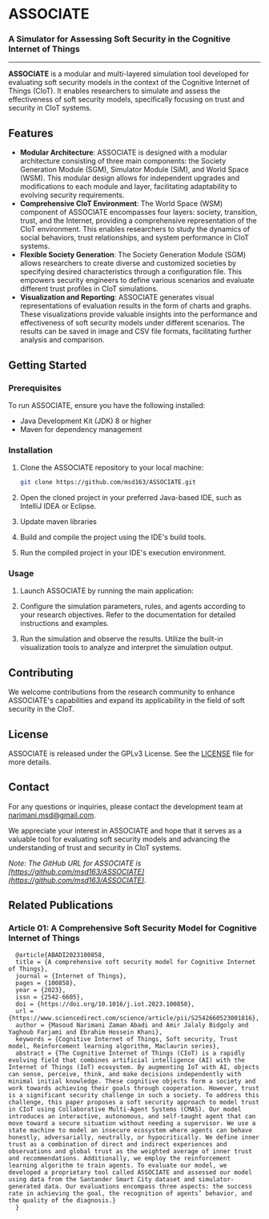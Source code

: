 
# ASSOCIATE
### A Simulator for Assessing Soft Security in the Cognitive Internet of Things

---


**ASSOCIATE** is a modular and multi-layered simulation tool developed for evaluating soft security models in the context of the Cognitive Internet of Things (CIoT). It enables researchers to simulate and assess the effectiveness of soft security models, specifically focusing on trust and security in CIoT systems.

## Features

- **Modular Architecture**: ASSOCIATE is designed with a modular architecture consisting of three main components: the Society Generation Module (SGM), Simulator Module (SiM), and World Space (WSM). This modular design allows for independent upgrades and modifications to each module and layer, facilitating adaptability to evolving security requirements.
- **Comprehensive CIoT Environment**: The World Space (WSM) component of ASSOCIATE encompasses four layers: society, transition, trust, and the Internet, providing a comprehensive representation of the CIoT environment. This enables researchers to study the dynamics of social behaviors, trust relationships, and system performance in CIoT systems.
- **Flexible Society Generation**: The Society Generation Module (SGM) allows researchers to create diverse and customized societies by specifying desired characteristics through a configuration file. This empowers security engineers to define various scenarios and evaluate different trust profiles in CIoT simulations.
- **Visualization and Reporting**: ASSOCIATE generates visual representations of evaluation results in the form of charts and graphs. These visualizations provide valuable insights into the performance and effectiveness of soft security models under different scenarios. The results can be saved in image and CSV file formats, facilitating further analysis and comparison.

## Getting Started

### Prerequisites

To run ASSOCIATE, ensure you have the following installed:

- Java Development Kit (JDK) 8 or higher
- Maven for dependency management

### Installation

1. Clone the ASSOCIATE repository to your local machine:
    ```bash  
    git clone https://github.com/msd163/ASSOCIATE.git
    ```

2. Open the cloned project in your preferred Java-based IDE, such as IntelliJ IDEA or Eclipse.

3. Update maven libraries

4. Build and compile the project using the IDE's build tools.

5. Run the compiled project in your IDE's execution environment.

### Usage

1. Launch ASSOCIATE by running the main application:

2. Configure the simulation parameters, rules, and agents according to your research objectives. Refer to the documentation for detailed instructions and examples.

3. Run the simulation and observe the results. Utilize the built-in visualization tools to analyze and interpret the simulation output.

## Contributing

We welcome contributions from the research community to enhance ASSOCIATE's capabilities and expand its applicability in the field of soft security in the CIoT.

## License

ASSOCIATE is released under the GPLv3 License. See the [LICENSE](LICENSE) file for more details.

## Contact

For any questions or inquiries, please contact the development team at [narimani.msd@gmail.com](mailto:narimani.msd@gmail.com).

We appreciate your interest in ASSOCIATE and hope that it serves as a valuable tool for evaluating soft security models and advancing the understanding of trust and security in CIoT systems.

*Note: The GitHub URL for ASSOCIATE is [https://github.com/msd163/ASSOCIATE](https://github.com/msd163/ASSOCIATE).*

## Related Publications

### Article 01: A Comprehensive Soft Security Model for Cognitive Internet of Things

      @article{ABADI2023100858,
      title = {A comprehensive soft security model for Cognitive Internet of Things},
      journal = {Internet of Things},
      pages = {100858},
      year = {2023},
      issn = {2542-6605},
      doi = {https://doi.org/10.1016/j.iot.2023.100858},
      url = {https://www.sciencedirect.com/science/article/pii/S2542660523001816},
      author = {Masoud Narimani Zaman Abadi and Amir Jalaly Bidgoly and Yaghoub Farjami and Ebrahim Hossein Khani},
      keywords = {Cognitive Internet of Things, Soft security, Trust model, Reinforcement learning algorithm, Maclaurin series},
      abstract = {The Cognitive Internet of Things (CIoT) is a rapidly evolving field that combines artificial intelligence (AI) with the Internet of Things (IoT) ecosystem. By augmenting IoT with AI, objects can sense, perceive, think, and make decisions independently with minimal initial knowledge. These cognitive objects form a society and work towards achieving their goals through cooperation. However, trust is a significant security challenge in such a society. To address this challenge, this paper proposes a soft security approach to model trust in CIoT using Collaborative Multi-Agent Systems (CMAS). Our model introduces an interactive, autonomous, and self-taught agent that can move toward a secure situation without needing a supervisor. We use a state machine to model an insecure ecosystem where agents can behave honestly, adversarially, neutrally, or hypocritically. We define inner trust as a combination of direct and indirect experiences and observations and global trust as the weighted average of inner trust and recommendations. Additionally, we employ the reinforcement learning algorithm to train agents. To evaluate our model, we developed a proprietary tool called ASSOCIATE and assessed our model using data from the Santander Smart City dataset and simulator-generated data. Our evaluations encompass three aspects: the success rate in achieving the goal, the recognition of agents’ behavior, and the quality of the diagnosis.}
      }


